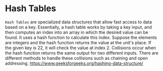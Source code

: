 # Hash Tables

`Hash Tables` are specialized data structures that allow fast access to data based on a key. Essentially, a hash table works by taking a key input, and then computes an index into an array in which the desired value can be found. It uses a hash function to calculate this index. Suppose the elements are integers and the hash function returns the value at the unit's place. If the given key is 22, it will check the value at index 2. Collisions occur when the hash function returns the same output for two different inputs. There are different methods to handle these collisions such as chaining and open addressing.
https://www.geeksforgeeks.org/hashing-data-structure/
